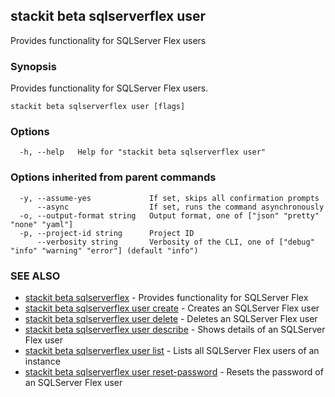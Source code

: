 ## stackit beta sqlserverflex user

Provides functionality for SQLServer Flex users

### Synopsis

Provides functionality for SQLServer Flex users.

```
stackit beta sqlserverflex user [flags]
```

### Options

```
  -h, --help   Help for "stackit beta sqlserverflex user"
```

### Options inherited from parent commands

```
  -y, --assume-yes             If set, skips all confirmation prompts
      --async                  If set, runs the command asynchronously
  -o, --output-format string   Output format, one of ["json" "pretty" "none" "yaml"]
  -p, --project-id string      Project ID
      --verbosity string       Verbosity of the CLI, one of ["debug" "info" "warning" "error"] (default "info")
```

### SEE ALSO

* [stackit beta sqlserverflex](./stackit_beta_sqlserverflex.md)	 - Provides functionality for SQLServer Flex
* [stackit beta sqlserverflex user create](./stackit_beta_sqlserverflex_user_create.md)	 - Creates an SQLServer Flex user
* [stackit beta sqlserverflex user delete](./stackit_beta_sqlserverflex_user_delete.md)	 - Deletes an SQLServer Flex user
* [stackit beta sqlserverflex user describe](./stackit_beta_sqlserverflex_user_describe.md)	 - Shows details of an SQLServer Flex user
* [stackit beta sqlserverflex user list](./stackit_beta_sqlserverflex_user_list.md)	 - Lists all SQLServer Flex users of an instance
* [stackit beta sqlserverflex user reset-password](./stackit_beta_sqlserverflex_user_reset-password.md)	 - Resets the password of an SQLServer Flex user

